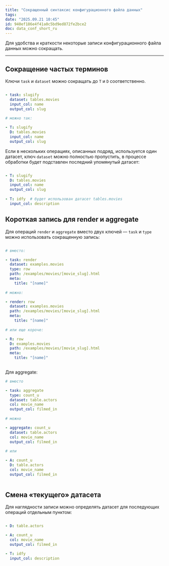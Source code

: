 ```yaml
---
title: "Сокращенный синтаксис конфигурационного файла данных"
tags: 
date: "2025.09.21 10:45"
id: 940ef186e4f41a0c5bd9ed872fe2bce2
doc: data_conf_short_ru
---
```


Для удобства и краткости некоторые записи конфигурационного файла данных можно сокращать.

---



## Сокращение частых терминов

Ключи `task` и `dataset` можно сокращать до `T` и `D` соответственно.

```yaml

- task: slugify
  dataset: tables.movies
  input_col: name
  output_col: slug
  
# можно так:

- T: slugify
  D: tables.movies
  input_col: name
  output_col: slug 

```

Если в нескольких операциях, описанных подряд, используется один датасет, ключ `dataset` можно полностью пропустить, в процессе обработки будет подставлен последний упомянутый датасет:

```yaml

- T: slugify
  D: tables.movies
  input_col: name
  output_col: slug 
  
- T: idfy  # будет использован датасет tables.movies
  input_col: description

```

## Короткая запись для render и aggregate

Для операций `render` и  `aggregate` вместо двух ключей — `task` и `type` можно использовать сокращенную запись:

```yaml

# вместо:

- task: render
  dataset: examples.movies
  type: row
  path: /examples/movies/[movie_slug].html
  meta:
    title: "[name]"
    
# можно:

- render: row
  dataset: examples.movies
  path: /examples/movies/[movie_slug].html
  meta:
    title: "[name]"
    
# или еще короче:  

- R: row
  D: examples.movies
  path: /examples/movies/[movie_slug].html
  meta:
    title: "[name]"
    
```
Для aggregate:

```yaml
# вместо

- task: aggregate
  type: count_u
  dataset: table.actors
  col: movie_name
  output_col: filmed_in
  
# можно 

- aggregate: count_u
  dataset: table.actors
  col: movie_name
  output_col: filmed_in
  
# или

- A: count_u
  D: table.actors
  col: movie_name
  output_col: filmed_in
  
```

## Смена «текущего» датасета

Для наглядности записи можно определять датасет для последующих операций отдельным пунктом:

```yaml

- D: table.actors

- A: count_u
  col: movie_name
  output_col: filmed_in

- T: idfy  
  input_col: description



```



